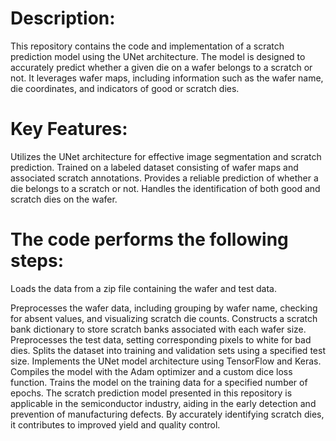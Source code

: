 # Description:

This repository contains the code and implementation of a scratch prediction model using the UNet architecture. The model is designed to accurately predict whether a given die on a wafer belongs to a scratch or not. It leverages wafer maps, including information such as the wafer name, die coordinates, and indicators of good or scratch dies.

# Key Features:

Utilizes the UNet architecture for effective image segmentation and scratch prediction.
Trained on a labeled dataset consisting of wafer maps and associated scratch annotations.
Provides a reliable prediction of whether a die belongs to a scratch or not.
Handles the identification of both good and scratch dies on the wafer.

# The code performs the following steps:

Loads the data from a zip file containing the wafer and test data.

Preprocesses the wafer data, including grouping by wafer name, checking for absent values, and visualizing scratch die counts.
Constructs a scratch bank dictionary to store scratch banks associated with each wafer size.
Preprocesses the test data, setting corresponding pixels to white for bad dies.
Splits the dataset into training and validation sets using a specified test size.
Implements the UNet model architecture using TensorFlow and Keras.
Compiles the model with the Adam optimizer and a custom dice loss function.
Trains the model on the training data for a specified number of epochs.
The scratch prediction model presented in this repository is applicable in the semiconductor industry, aiding in the early detection and prevention of manufacturing defects. By accurately identifying scratch dies, it contributes to improved yield and quality control.
